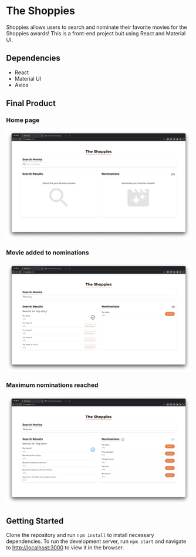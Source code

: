 # The Shoppies

Shoppies allows users to search and nominate their favorite movies for the Shoppies awards! This is a front-end project buit using React and Material UI.

## Dependencies

- React
- Material UI
- Axios

## Final Product

### Home page

!["Home page"](https://github.com/shadeemerhi/theshoppies/blob/master/docs/home_empty.png)

### Movie added to nominations

!["Movie added to nominations"](https://github.com/shadeemerhi/theshoppies/blob/master/docs/home_add.png)

### Maximum nominations reached

!["Maximum nominations reached"](https://github.com/shadeemerhi/theshoppies/blob/master/docs/home_full.png)

## Getting Started

Clone the repository and run `npm install` to install necessary dependencies. To run the development server, run `npm start` and navigate to [http://localhost:3000](http://localhost:3000) to view it in the browser.


